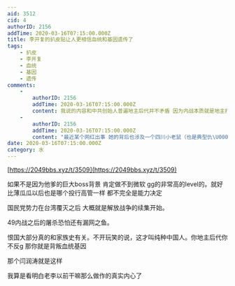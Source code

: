 ```yaml
---
aid: 3512
cid: 4
authorID: 2156
addTime: 2020-03-16T07:15:00.000Z
title: 李开复的扒皮贴让人更相信血统和基因遗传了
tags:
    - 扒皮
    - 李开复
    - 血统
    - 基因
    - 遗传
comments:
    -
        authorID: 2156
        addTime: 2020-03-16T07:15:00.000Z
        content: 我说的内容和中共创始人普遍地主后代并不矛盾 因为内战本质就是地主打地主 主义旗帜都是幌子
    -
        authorID: 2156
        addTime: 2020-03-16T07:15:00.000Z
        content: "最近某个网红出事 她的背后也涉及一个四川小老鼠（也是典型仇\U0001F004️）这只小\U0001F42D是不是和他老乡老\U0001F42D有网络 是不是还在四川布局潜伏了一批人，不得而知\n\n而开复作为四川南霸天，他真正在中国布局里做了什么\n\n这个人很有意思，你越研究他 就越相信\n\n历史是极少数人推动 是英雄创造了历史。\n\n我不会指责那些因为家庭原因坚定的毁灭中国派人士，这场仇杀才刚刚开始。\n\n还会死很多人"
date: 2020-03-16T07:15:00.000Z
category: 水
---
```


[https://2049bbs.xyz/t/3509](https://2049bbs.xyz/t/3509)

如果不是因为他爹的巨大boss背景 肯定做不到微软 gg的非常高的level的。就好比薄瓜瓜以后也是哪个投行高管一样 都不完全是能力决定

国民党势力在台湾覆灭之后 大概就是解放战争的续集开始。

49内战之后的屠杀恐怕还有漏网之鱼。

恨国大部分真的和家族史有关。不开玩笑的说，这才叫纯种中国人。你地主后代你不反g 那你就是背叛血统基因

那个闫润涛就是这样

我算是看明白老李以前干嘛那么做作的真实内心了
